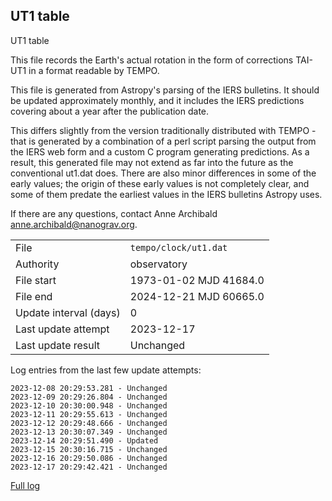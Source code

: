 
## UT1 table

UT1 table

This file records the Earth's actual rotation in the form of
corrections TAI-UT1 in a format readable by TEMPO.

This file is generated from Astropy's parsing of the IERS
bulletins. It should be updated approximately monthly, and it
includes the IERS predictions covering about a year after the
publication date.

This differs slightly from the version traditionally distributed
with TEMPO - that is generated by a combination of a perl script
parsing the output from the IERS web form and a custom C program
generating predictions. As a result, this generated file may not
extend as far into the future as the conventional ut1.dat does.
There are also minor differences in some of the early values; the
origin of these early values is not completely clear, and some of
them predate the earliest values in the IERS bulletins Astropy uses.

If there are any questions, contact Anne Archibald
<anne.archibald@nanograv.org>.

|     |     |
|:--- |:--- |
| File | `tempo/clock/ut1.dat` |
| Authority | observatory |
| File start | 1973-01-02 MJD 41684.0 |
| File end | 2024-12-21 MJD 60665.0 |
| Update interval (days) | 0 |
| Last update attempt | 2023-12-17 |
| Last update result | Unchanged |

Log entries from the last few update attempts:
```
2023-12-08 20:29:53.281 - Unchanged
2023-12-09 20:29:26.804 - Unchanged
2023-12-10 20:30:00.948 - Unchanged
2023-12-11 20:29:55.613 - Unchanged
2023-12-12 20:29:48.666 - Unchanged
2023-12-13 20:30:07.349 - Unchanged
2023-12-14 20:29:51.490 - Updated
2023-12-15 20:30:16.715 - Unchanged
2023-12-16 20:29:50.086 - Unchanged
2023-12-17 20:29:42.421 - Unchanged
```
[Full log](https://raw.githubusercontent.com/ipta/pulsar-clock-corrections/main/log/tempo/clock/ut1.dat.log)
